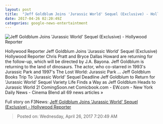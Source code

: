 ```yaml
---
layout: post
title:  "Jeff Goldblum Joins 'Jurassic World' Sequel (Exclusive) - Hollywood Reporter"
date: 2017-04-26 02:20:49Z
categories: google-news-entertaintment
---
```


![Jeff Goldblum Joins 'Jurassic World' Sequel (Exclusive) - Hollywood Reporter](http://cdn4.thr.com/sites/default/files/2017/04/jeff_goldblum.jpg)

Hollywood Reporter Jeff Goldblum Joins 'Jurassic World' Sequel (Exclusive) Hollywood Reporter Chris Pratt and Bryce Dallas Howard are returning for the follow-up, which will be directed by J.A. Bayona. Jeff Goldblum is returning to the land of dinosaurs. The actor, who co-starred in 1993's Jurassic Park and 1997's The Lost World: Jurassic Park ... Jeff Goldblum Books Trip To 'Jurassic World' Sequel Deadline Jeff Goldblum to Return for 'Jurassic World' Sequel Variety Life Finds a Way as Jeff Goldblum Heads to Jurassic World 2! ComingSoon.net Comicbook.com - EW.com - New York Daily News - Cinema Blend all 69 news articles »


Full story on F3News: [Jeff Goldblum Joins 'Jurassic World' Sequel (Exclusive) - Hollywood Reporter](http://www.f3nws.com/n/bcBepH)

> Posted on: Wednesday, April 26, 2017 7:20:49 AM
